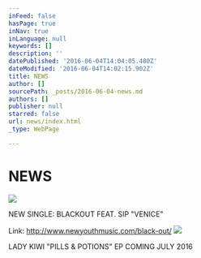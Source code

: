 ```yaml
---
inFeed: false
hasPage: true
inNav: true
inLanguage: null
keywords: []
description: ''
datePublished: '2016-06-04T14:04:05.480Z'
dateModified: '2016-06-04T14:02:15.902Z'
title: NEWS
author: []
sourcePath: _posts/2016-06-04-news.md
authors: []
publisher: null
starred: false
url: news/index.html
_type: WebPage

---
```

# NEWS
![](https://the-grid-user-content.s3-us-west-2.amazonaws.com/993e2a56-4c1f-44bc-892b-1cad0dd1e6e6.png)

NEW SINGLE: BLACKOUT FEAT. SIP "VENICE"

Link: http://www.newyouthmusic.com/black-out/
![](https://the-grid-user-content.s3-us-west-2.amazonaws.com/7d80bc03-f3e9-4f11-8fdc-0ab0d6b473ee.jpg)

LADY KIWI "PILLS & POTIONS" EP COMING JULY 2016
